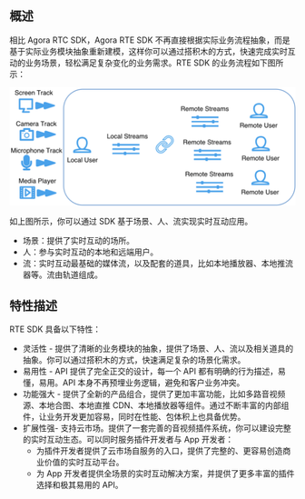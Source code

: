 ## 概述

相比 Agora RTC SDK，Agora RTE SDK 不再直接根据实际业务流程抽象，而是基于实际业务模块抽象重新建模，这样你可以通过搭积木的方式，快速完成实时互动的业务场景，轻松满足复杂变化的业务需求。RTE SDK 的业务流程如下图所示：

![arch](images/rte_value.png)

如上图所示，你可以通过 SDK 基于场景、人、流实现实时互动应用。

- 场景：提供了实时互动的场所。
- 人：参与实时互动的本地和远端用户。
- 流：实时互动最基础的媒体流，以及配套的道具，比如本地播放器、本地推流器等。流由轨道组成。

## 特性描述

RTE SDK 具备以下特性：

- 灵活性 - 提供了清晰的业务模块的抽象，提供了场景、人、流以及相关道具的抽象。你可以通过搭积木的方式，快速满足复杂的场景化需求。
- 易用性 - API 提供了完全正交的设计，每一个 API 都有明确的行为描述，易懂，易用。API 本身不再预埋业务逻辑，避免和客户业务冲突。
- 功能强大 - 提供了全新的产品组合，提供了更加丰富功能，比如多路音视频源、本地合图、本地直推 CDN、本地播放器等组件。通过不断丰富的内部组件，让业务开发更加容易，同时在性能、包体积上也具备优势。
- 扩展性强- 支持云市场。提供了一套完善的音视频插件系统，你可以建设完整的实时互动生态。可以同时服务插件开发者与 App 开发者：
  - 为插件开发者提供了云市场自服务的入口，提供了完整的、更容易创造商业价值的实时互动平台。
  - 为 App 开发者提供全场景的实时互动解决方案，并提供了更多丰富的插件选择和极其易用的 API。
